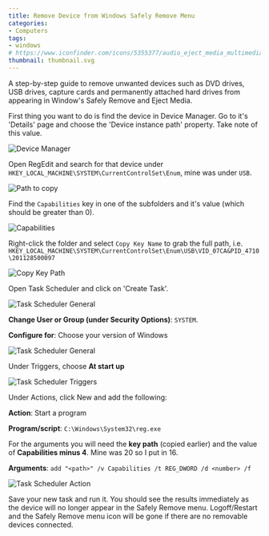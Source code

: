 ```yaml
---
title: Remove Device from Windows Safely Remove Menu
categories:
- Computers
tags:
- windows
# https://www.iconfinder.com/icons/5355377/audio_eject_media_multimedia_music_sound_volume_icon
thumbnail: thumbnail.svg
---
```


A step-by-step guide to remove unwanted devices such as DVD drives, USB drives, capture cards and permanently attached hard drives from appearing in Window's Safely Remove and Eject Media.

<!-- more -->

First thing you want to do is find the device in Device Manager. Go to it's 'Details' page and choose the 'Device instance path' property. Take note of this value.

![Device Manager](/device-manager.PNG)

Open RegEdit and search for that device under `HKEY_LOCAL_MACHINE\SYSTEM\CurrentControlSet\Enum`, mine was under `USB`.

![Path to copy](/regedit-path.PNG)

Find the `Capabilities` key in one of the subfolders and it's value (which should be greater than 0).

![Capabilities](/unchanged-value.PNG)

Right-click the folder and select `Copy Key Name` to grab the full path, i.e. `HKEY_LOCAL_MACHINE\SYSTEM\CurrentControlSet\Enum\USB\VID_07CA&PID_4710\201128500097`

![Copy Key Path](/copy-key-path.PNG)

Open Task Scheduler and click on 'Create Task'.

![Task Scheduler General](/task-scheduler-create.PNG)

**Change User or Group (under Security Options)**: `SYSTEM`.

**Configure for**: Choose your version of Windows

![Task Scheduler General](/task-scheduler-general.PNG)

Under Triggers, choose **At start up**

![Task Scheduler Triggers](/task-scheduler-triggers.PNG)

Under Actions, click New and add the following:

**Action**: Start a program

**Program/script**: `C:\Windows\System32\reg.exe`

For the arguments you will need the **key path** (copied earlier) and the value of **Capabilities minus 4**. Mine was 20 so I put in 16.

**Arguments**: `add "<path>" /v Capabilities /t REG_DWORD /d <number> /f`

![Task Scheduler Action](/task-scheduler-action.PNG)

Save your new task and run it. You should see the results immediately as the device will no longer appear in the Safely Remove menu. Logoff/Restart and the Safely Remove menu icon will be gone if there are no removable devices connected.
